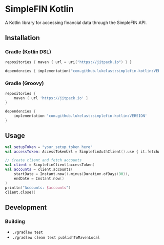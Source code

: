 # SimpleFIN Kotlin

A Kotlin library for accessing financial data through the SimpleFIN API.

## Installation

### Gradle (Kotlin DSL)

```kotlin
repositories { maven { url = uri("https://jitpack.io") } }

dependencies { implementation("com.github.lukelast:simplefin-kotlin:VERSION") }

```

### Gradle (Groovy)

```gradle
repositories {
    maven { url 'https://jitpack.io' }
}

dependencies {
    implementation 'com.github.lukelast:simplefin-kotlin:VERSION'
}
```

## Usage

```kotlin
val setupToken = "your_setup_token_here"
val accessToken: AccessTokenUrl = SimplefinAuthClient().use { it.fetchAccessUrl(setupToken) }

// Create client and fetch accounts
val client = SimplefinClient(accessToken)
val accounts = client.accounts(
    startDate = Instant.now().minus(Duration.ofDays(30)),
    endDate = Instant.now()
)
println("Accounts: $accounts")
client.close()
```

## Development

### Building

* `./gradlew test`
* `./gradlew clean test publishToMavenLocal`

